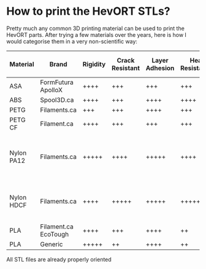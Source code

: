 # How to print the HevORT STLs?

Pretty much any common 3D printing material can be used to print the HevORT parts.  After trying a few materials over the years, here is how I would categorise them in a very non-scientific way:

Material|Brand|Rigidity|Crack Resistant|Layer Adhesion|Heat Resistance|Easy to Print|Price|Special Print Condition|
--------|-----|--------|--------------|-------------|---------------|-------------|-----|-----------------------|
ASA|FormFutura ApolloX|++++|+++|+++|+++|++++|$$$$|Enclosure|
ABS|Spool3D.ca|++++|+++|++++|++++|+++|$$|Enclosure|
PETG|Filaments.ca|+++|+++|++++|+++|+++|$$$|Dry|
PETG CF|Filament.ca|++++|+++|+++|+++|+++|$$$|Dry|
Nylon PA12|Filaments.ca|+++++|++++|+++++|++++|+|$$$|SuperDry + Enclosure + Bed Adhesion compound
Nylon HDCF|Filaments.ca|++++|+++++|+++++|+++++|++|$$$$$|Dry + Enclosure + Bed Adhesion compound
PLA|Filament.ca EcoTough|++++|+++|++++|++|+++++|$$$|NA|
PLA|Generic|+++++|++|++++|++|++++|$$|NA|



All STL files are already properly oriented  
